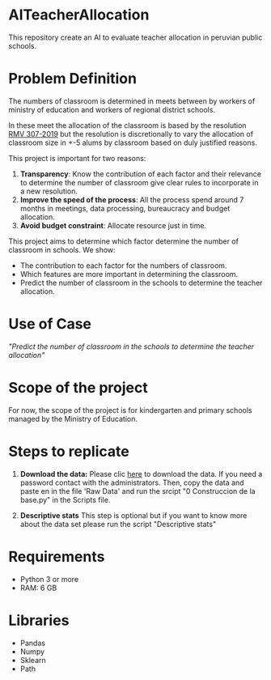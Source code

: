 # AITeacherAllocation
This repository create an AI to evaluate teacher allocation in peruvian public schools.

# Problem Definition

The numbers of classroom is determined in meets between by workers of ministry of education and workers of regional district schools.

In these meet the allocation of the classroom is based by the resolution [RMV 307-2019](https://cdn.www.gob.pe/uploads/document/file/436535/RVM_N__307-2019-MINEDU.pdf) but the resolution is discretionally to vary the allocation of classroom size in +-5 alums by classroom based on duly justified reasons.

This project is important for two reasons:
1. **Transparency**: Know the contribution of each factor and their relevance to determine the number of classroom give clear rules to incorporate in a new resolution.
2. **Improve the speed of the process**: All the process spend around 7 months in meetings, data processing, bureaucracy and budget allocation.
3. **Avoid budget constraint**: Allocate resource just in time.

This project aims to determine which factor determine the number of classroom in schools. We show:
- The contribution to each factor for the numbers of classroom.
- Which features are more important in determining the classroom.
- Predict the number of classroom in the schools to determine the teacher allocation.


# Use of Case
_"Predict the number of classroom in the schools to determine the teacher allocation"_


# Scope of the project
For now, the scope of the project is for kindergarten and primary schools managed by the Ministry of Education.


# Steps to replicate
1. **Download the data:** Please clic [here](https://1drv.ms/u/s!AodhAFTTDqU00U8a53GPrtoVbxtH?e=cvotnC) to download the data. If you need a password contact with the administrators. Then, copy the data and paste en in the file 'Raw Data' and run the srcipt "0 Construccion de la base.py" in the Scripts file.

2. **Descriptive stats** This step is optional but if you want to know more about the data set please run the script "Descriptive stats"



# Requirements
- Python 3 or more
- RAM: 6 GB  



# Libraries
- Pandas
- Numpy
- Sklearn
- Path
